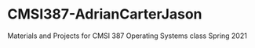 # CMSI387-AdrianCarterJason
Materials and Projects for CMSI 387 Operating Systems class Spring 2021

